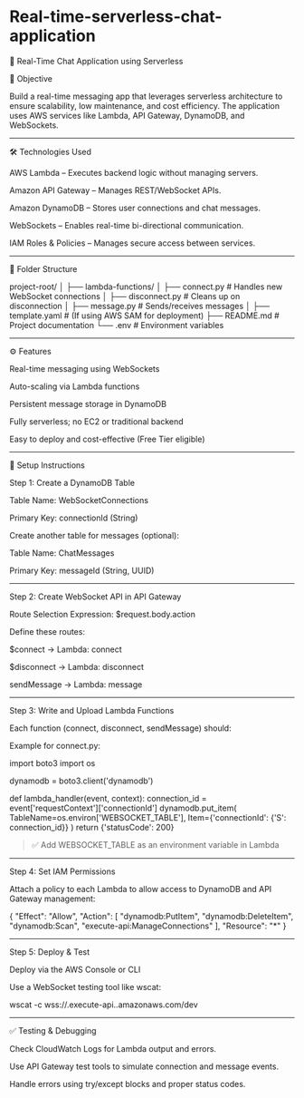 # Real-time-serverless-chat-application
📲 Real-Time Chat Application using Serverless

📌 Objective

Build a real-time messaging app that leverages serverless architecture to ensure scalability, low maintenance, and cost efficiency. The application uses AWS services like Lambda, API Gateway, DynamoDB, and WebSockets.


---

🛠 Technologies Used

AWS Lambda – Executes backend logic without managing servers.

Amazon API Gateway – Manages REST/WebSocket APIs.

Amazon DynamoDB – Stores user connections and chat messages.

WebSockets – Enables real-time bi-directional communication.

IAM Roles & Policies – Manages secure access between services.



---

📁 Folder Structure

project-root/
│
├── lambda-functions/
│   ├── connect.py        # Handles new WebSocket connections
│   ├── disconnect.py     # Cleans up on disconnection
│   ├── message.py        # Sends/receives messages
│
├── template.yaml         # (If using AWS SAM for deployment)
├── README.md             # Project documentation
└── .env                  # Environment variables


---

⚙ Features

Real-time messaging using WebSockets

Auto-scaling via Lambda functions

Persistent message storage in DynamoDB

Fully serverless; no EC2 or traditional backend

Easy to deploy and cost-effective (Free Tier eligible)



---

🔧 Setup Instructions

Step 1: Create a DynamoDB Table

Table Name: WebSocketConnections

Primary Key: connectionId (String)


Create another table for messages (optional):

Table Name: ChatMessages

Primary Key: messageId (String, UUID)



---

Step 2: Create WebSocket API in API Gateway

Route Selection Expression: $request.body.action

Define these routes:

$connect → Lambda: connect

$disconnect → Lambda: disconnect

sendMessage → Lambda: message




---

Step 3: Write and Upload Lambda Functions

Each function (connect, disconnect, sendMessage) should:

Example for connect.py:

import boto3
import os

dynamodb = boto3.client('dynamodb')

def lambda_handler(event, context):
    connection_id = event['requestContext']['connectionId']
    dynamodb.put_item(
        TableName=os.environ['WEBSOCKET_TABLE'],
        Item={'connectionId': {'S': connection_id}}
    )
    return {'statusCode': 200}

> ✅ Add WEBSOCKET_TABLE as an environment variable in Lambda




---

Step 4: Set IAM Permissions

Attach a policy to each Lambda to allow access to DynamoDB and API Gateway management:

{
  "Effect": "Allow",
  "Action": [
    "dynamodb:PutItem",
    "dynamodb:DeleteItem",
    "dynamodb:Scan",
    "execute-api:ManageConnections"
  ],
  "Resource": "*"
}


---

Step 5: Deploy & Test

Deploy via the AWS Console or CLI

Use a WebSocket testing tool like wscat:


wscat -c wss://<api-id>.execute-api.<region>.amazonaws.com/dev


---

✅ Testing & Debugging

Check CloudWatch Logs for Lambda output and errors.

Use API Gateway test tools to simulate connection and message events.

Handle errors using try/except blocks and proper status codes.


